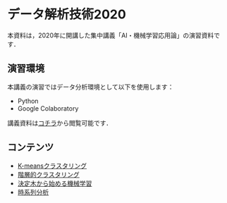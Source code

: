 # データ解析技術2020
本資料は，2020年に開講した集中講義「AI・機械学習応用論」の演習資料です．

## 演習環境
本講義の演習ではデータ分析環境として以下を使用します：
* Python
* Google Colaboratory

講義資料は[コチラ]()から閲覧可能です．


## コンテンツ
* [K-meansクラスタリング](https://colab.research.google.com/github/trycycle/data-analysis-lecture-2020/blob/master/notebook/k-means.ipynb?hl=ja)
* [階層的クラスタリング](https://colab.research.google.com/github/trycycle/data-analysis-lecture-2020/blob/master/notebook/hierarchical-clustering.ipynb?hl=ja)
* [決定木から始める機械学習](https://colab.research.google.com/github/trycycle/data-analysis-lecture-2020/blob/master/notebook/introduction-to-ml.ipynb?hl=ja)
* [時系列分析](ttps://colab.research.google.com/github/trycycle/data-analysis-lecture-2020/blob/master/notebook/time-series-analysis.ipynb?hl=ja)